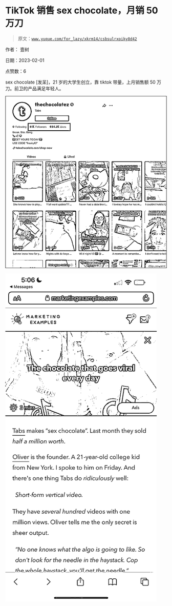 # TikTok 销售 sex chocolate，月销 50 万刀

> 原文：[`www.yuque.com/for_lazy/xkrm14/csbsulrxpiky8d42`](https://www.yuque.com/for_lazy/xkrm14/csbsulrxpiky8d42)

作者： 壹树 

日期：2023-02-01 

点赞数：6 

sex chocolate [发呆]，21 岁的大学生创立，靠 tiktok 带量，上月销售额 50 万刀。前卫的产品满足年轻人。 

![](img/24ef21efbfc9e686cd03a83a10361954.png)  

![](img/7143dcf1fb15dd2a2e433879b0217f8e.png)  

